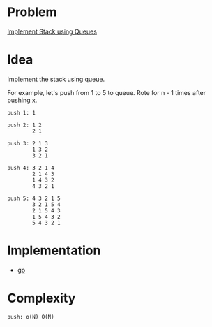 # Problem

[Implement Stack using Queues](https://leetcode.com/problems/implement-stack-using-queues/)

# Idea

Implement the stack using queue.

For example, let's push from 1 to 5 to queue. Rote for n - 1 times after pushing x.

```
push 1: 1

push 2: 1 2
        2 1

push 3: 2 1 3
        1 3 2
        3 2 1

push 4: 3 2 1 4
        2 1 4 3
        1 4 3 2
        4 3 2 1
        
push 5: 4 3 2 1 5
        3 2 1 5 4
        2 1 5 4 3
        1 5 4 3 2
        5 4 3 2 1        
```

# Implementation

* [go](a.go)

# Complexity

```
push: o(N) O(N)
```
